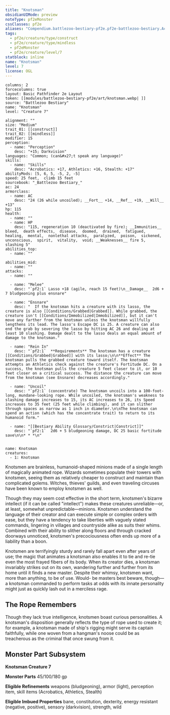 ```yaml
---
title: "Knotsman"
obsidianUIMode: preview
noteType: pf2eMonster
cssClasses: pf2e
aliases: "Compendium.battlezoo-bestiary-pf2e.pf2e-battlezoo-bestiary.Actor.4u4efSLNtmCuUmz5" 
tags:
  - pf2e/creature/type/construct
  - pf2e/creature/type/mindless
  - pf2eMonster
  - pf2e/creature/level/7
statblock: inline
name: "Knotsman"
level: 7
license: OGL
---
```


```statblock
columns: 2
forcecolumns: true
layout: Basic Pathfinder 2e Layout
token: [[modules/battlezoo-bestiary-pf2e/art/knotsman.webp| ]]
source: "Battlezoo Bestiary"
name: "Knotsman"
level: "Creature 7"

alignment: ""
size: "Medium"
trait_01: [[construct]]
trait_02: [[mindless]]
modifier: 15
perception:
  - name: "Perception"
    desc: "+15; Darkvision"
languages: "Common; (can&#x27;t speak any language)"
skills:
  - name: "Skills"
    desc: "Acrobatics: +17, Athletics: +16, Stealth: +17"
abilityMods: [5, 6, 5, -5, 2, -5]
speed: 25 feet,  climb 15 feet
sourcebook: "_Battlezoo Bestiary_"
ac: 24
armorclass:
  - name: AC
    desc: "24 (26 while uncoiled); __Fort__ +14, __Ref__ +19, __Will__ +13"
hp: 115
health:
  - name: ""
  - name: HP
    desc: "115, regeneration 10 (deactivated by fire); __Immunities__  bleed,  death effects,  disease,  doomed,  drained,  fatigued,  healing,  mental,  nonlethal attacks,  paralyzed,  poison,  sickened,  unconscious,  spirit,  vitality,  void; __Weaknesses__ fire 5, slashing 5"
abilities_top:
  - name: ""

abilities_mid:
  - name: ""
attacks:
  - name: ""

  - name: "Melee"
    desc: "`pf2:1` Lasso +18 (agile, reach 15 feet)\n__Damage__  2d6 + 7 bludgeoning plus ensnare"

  - name: "Ensnare"
    desc: "  If the knotsman hits a creature with its lasso, the creature is also [[Conditions/Grabbed|Grabbed]]. While grabbed, the creature isn't [[Conditions/Immobilized|Immobilized]], but it can't move any farther from the knotsman unless the knotsman willfully lengthens its lead. The lasso's Escape DC is 25. A creature can also end the grab by severing the lasso by hitting AC 26 and dealing at least 10 slashing. Damage dealt to the lasso deals an equal amount of damage to the knotsman."

  - name: "Rein In"
    desc: "`pf2:1`  **Requirements** The knotsman has a creature [[Conditions/Grabbed|Grabbed]] with its lasso;\n\n**Effect** The knotsman pulls the grabbed creature toward itself. The knotsman attempts an Athletics check against the creature's Fortitude DC. On a success, the knotsman pulls the creature 5 feet closer to it, or 10 feet closer on a critical success. The distance the creature can move from the knotsman (see Ensnare) decreases accordingly."

  - name: "Uncoil"
    desc: "`pf2:1` (concentrate) The knotsman uncoils into a 100-foot- long, mundane-looking rope. While uncoiled, the knotsman's weakness to slashing damage increases to 15, its AC increases to 26, its Speed increases to 35 feet (25 feet while climbing), and it can slither through spaces as narrow as 1 inch in diameter.\n\nThe knotsman can spend an action (which has the concentrate trait) to return to its humanoid form."

  - name: "[[Bestiary Ability Glossary/Constrict|Constrict]]"
    desc: "`pf2:1`  2d6 + 5 bludgeoning damage, DC 25 basic fortitude save\n\n* * *\n"
 
```

```encounter-table
name: Knotsman
creatures:
  - 1: Knotsman
```



Knotsmen are brainless, humanoid-shaped minions made of a single length of magically animated rope. Wizards sometimes populate their towers with knotsmen, seeing them as relatively cheaper to construct and maintain than complicated golems. Witches, thieves' guilds, and even traveling circuses have been known to employ knotsmen as well.

Though they may seem cost effective in the short term, knotsmen's bizarre intellect (if it can be called "intellect") makes these creatures unreliable—or, at least, somewhat unpredictable—minions. Knotsmen understand the language of their creator and can execute simple or complex orders with ease, but they have a tendency to take liberties with vaguely stated commands, lingering in villages and countryside alike as suits their whims. Combined with their ability to slither along floors and through cracked doorways unnoticed, knotsmen's precociousness often ends up more of a liability than a boon.

Knotsmen are terrifyingly sturdy and rarely fall apart even after years of use; the magic that animates a knotsman also enables it to tie and re-tie even the most frayed fibers of its body. When its creator dies, a knotsman invariably strikes out on its own, wandering further and further from its home until it finds a new master. Despite their whimsy, knotsmen want, more than anything, to be of use. Would- be masters best beware, though—a knotsman commanded to perform tasks at odds with its innate personality might just as quickly lash out in a merciless rage.

## The Rope Remembers

Though they lack true intelligence, knotsmen boast curious personalities. A knotsman's disposition generally reflects the type of rope used to create it; for example, a knotsman made of ship's rigging might serve its captain faithfully, while one woven from a hangman's noose could be as treacherous as the criminal that once swung from it.

## Monster Part Subsystem

**Knotsman Creature 7**

**Monster Parts** 45/100/180 gp

**Eligible Refinements** weapons (bludgeoning), armor (light), perception item, skill items (Acrobatics, Athletics, Stealth)

**Eligible Imbued Properties** bane, constitution, dexterity, energy resistant (negative, positive), sensory (darkvision), strength, wild
